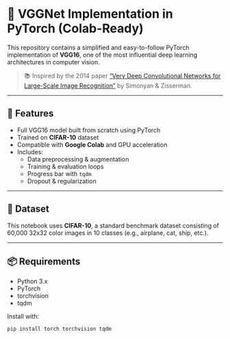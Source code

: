 # 🧠 VGGNet Implementation in PyTorch (Colab-Ready)

This repository contains a simplified and easy-to-follow PyTorch implementation of **VGG16**, one of the most influential deep learning architectures in computer vision.

> 📚 Inspired by the 2014 paper [“Very Deep Convolutional Networks for Large-Scale Image Recognition”](https://arxiv.org/abs/1409.1556) by Simonyan & Zisserman.

---

## 🚀 Features

- Full VGG16 model built from scratch using PyTorch
- Trained on **CIFAR-10** dataset
- Compatible with **Google Colab** and GPU acceleration
- Includes:
  - Data preprocessing & augmentation
  - Training & evaluation loops
  - Progress bar with `tqdm`
  - Dropout & regularization

---

## 🧪 Dataset

This notebook uses **CIFAR-10**, a standard benchmark dataset consisting of 60,000 32x32 color images in 10 classes (e.g., airplane, cat, ship, etc.).

---

## 📦 Requirements

- Python 3.x
- PyTorch
- torchvision
- tqdm

Install with:

```bash
pip install torch torchvision tqdm
